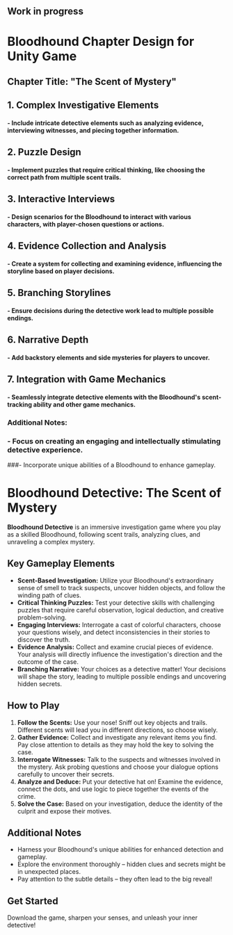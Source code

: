 ## Work in progress ##

# Bloodhound Chapter Design for Unity Game

## Chapter Title: "The Scent of Mystery"

## 1. Complex Investigative Elements
####    - Include intricate detective elements such as analyzing evidence, interviewing witnesses, and piecing together information.

## 2. Puzzle Design
####    - Implement puzzles that require critical thinking, like choosing the correct path from multiple scent trails.

## 3. Interactive Interviews
####    - Design scenarios for the Bloodhound to interact with various characters, with player-chosen questions or actions.

## 4. Evidence Collection and Analysis
####    - Create a system for collecting and examining evidence, influencing the storyline based on player decisions.

## 5. Branching Storylines
####    - Ensure decisions during the detective work lead to multiple possible endings.

## 6. Narrative Depth
####    - Add backstory elements and side mysteries for players to uncover.

## 7. Integration with Game Mechanics
####    - Seamlessly integrate detective elements with the Bloodhound's scent-tracking ability and other game mechanics.

### Additional Notes:
### - Focus on creating an engaging and intellectually stimulating detective experience.
###- Incorporate unique abilities of a Bloodhound to enhance gameplay.


# Bloodhound Detective: The Scent of Mystery

**Bloodhound Detective** is an immersive investigation game where you play as a skilled Bloodhound, following scent trails, analyzing clues, and unraveling a complex mystery.

## Key Gameplay Elements

*   **Scent-Based Investigation:** Utilize your Bloodhound's extraordinary sense of smell to track suspects, uncover hidden objects, and follow the winding path of clues.
*   **Critical Thinking Puzzles:** Test your detective skills with challenging puzzles that require careful observation, logical deduction, and creative problem-solving.
*   **Engaging Interviews:** Interrogate a cast of colorful characters, choose your questions wisely, and detect inconsistencies in their stories to discover the truth.
*   **Evidence Analysis:** Collect and examine crucial pieces of evidence. Your analysis will directly influence the investigation's direction and the outcome of the case.
*   **Branching Narrative:**  Your choices as a detective matter! Your decisions will shape the story, leading to multiple possible endings and uncovering hidden secrets.

## How to Play

1. **Follow the Scents:** Use your nose! Sniff out key objects and trails. Different scents will lead you in different directions, so choose wisely.
2. **Gather Evidence:** Collect and investigate any relevant items you find. Pay close attention to details as they may hold the key to solving the case.
3. **Interrogate Witnesses:** Talk to the suspects and witnesses involved in the mystery. Ask probing questions and choose your dialogue options carefully to uncover their secrets. 
4. **Analyze and Deduce:** Put your detective hat on! Examine the evidence, connect the dots, and use logic to piece together the events of the crime.
5. **Solve the Case:** Based on your investigation, deduce the identity of the culprit and expose their motives.  

## Additional Notes

*   Harness your Bloodhound's unique abilities for enhanced detection and gameplay.
*   Explore the environment thoroughly – hidden clues and secrets might be in unexpected places.
*   Pay attention to the subtle details – they often lead to the big reveal!  

## Get Started

Download the game, sharpen your senses, and unleash your inner detective!
